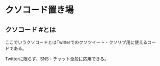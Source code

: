 # クソコード置き場

## クソコード #とは
ここでいうクソコードとはTwitterでのクソツイート・クソリプ用に使えるコードである。

Twitterに限らず、SNS・チャット全般に応用できる。
